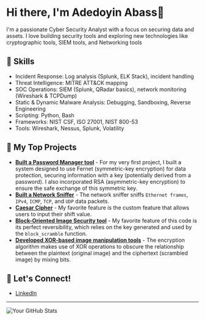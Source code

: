 # Hi there, I'm Adedoyin Abass👋

I'm a passionate Cyber Security Analyst with a focus on securing data and assets. I love building security tools and exploring new technologies like cryptographic tools, SIEM tools, and Networking tools

## 🌱 Skills
* Incident Response: Log analysis (Splunk, ELK Stack), incident handling
* Threat Intelligence: MITRE ATT&CK mapping
* SOC Operations: SIEM (Splunk, QRadar basics), network monitoring (Wireshark & TCPDump)
* Static & Dynamic Malware Analysis: Debugging, Sandboxing, Reverse Engineering
* Scripting: Python, Bash
* Frameworks: NIST CSF, ISO 27001, NIST 800-53
* Tools: Wireshark, Nessus, Splunk, Volatility

## 🔭 My Top Projects
* **[Built a Password Manager tool](https://github.com/Ubuntu-Dekiru/Password_Manager)** - For my very first project, I built a system designed to use Fernet (symmetric-key encryption) for data protection, securing information with a key (potentially derived from a password). I also incorporated RSA (asymmetric-key encryption) to ensure the safe exchange of this symmetric key.
* **[Built a Network Sniffer](https://github.com/Ubuntu-Dekiru/codealpha_tasks_network_sniffer)** - The network sniffer sniffs `Ethernet frames`, `IPv4`, `ICMP`, `TCP`, and `UDP` data packets.
* **[Caesar Cipher](https://github.com/Ubuntu-Dekiru/PRODIGY_CS_01)** - My favorite feature is the custom feature that allows users to input their shift value.
*  **[Block-Oriented Image Security tool](https://github.com/Ubuntu-Dekiru/PRODIGY_CS_02)** - My favorite feature of this code is its perfect reversibility, which relies on the key generated and used by the `block_scramble` function.
*  **[Developed XOR-based image manipulation tools](https://github.com/Ubuntu-Dekiru/xor_image_manipulation)** - The encryption algorithm makes use of XOR operations to obscure the relationship between the plaintext (original image) and the ciphertext (scrambled image) by mixing bits.
## 💬 Let's Connect!
* [LinkedIn](https://linkedin.com/in/adedoyin-abass)

---
![Your GitHub Stats](https://github-readme-stats.vercel.app/api?username=Ubuntu-Dekiru&show_icons=true&theme=radical)
